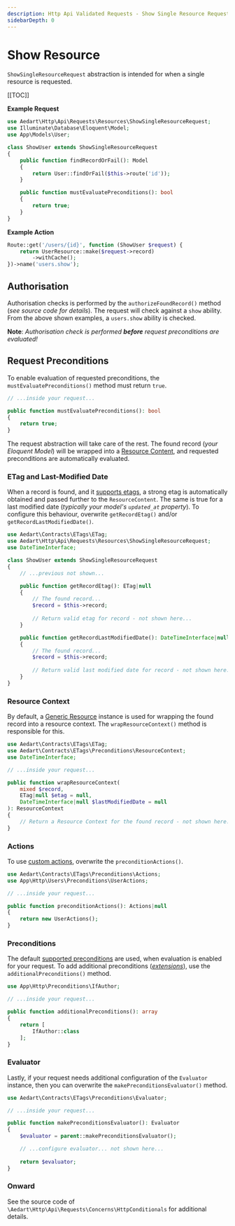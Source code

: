 ```yaml
---
description: Http Api Validated Requests - Show Single Resource Request
sidebarDepth: 0
---
```


# Show Resource

`ShowSingleResourceRequest` abstraction is intended for when a single resource is requested.

[[TOC]]

**Example Request**

```php
use Aedart\Http\Api\Requests\Resources\ShowSingleResourceRequest;
use Illuminate\Database\Eloquent\Model;
use App\Models\User;

class ShowUser extends ShowSingleResourceRequest
{
    public function findRecordOrFail(): Model
    {
        return User::findOrFail($this->route('id'));
    }

    public function mustEvaluatePreconditions(): bool
    {
        return true;
    }
}
```

**Example Action**

```php
Route::get('/users/{id}', function (ShowUser $request) {
    return UserResource::make($request->record)
        ->withCache();
})->name('users.show');
```

## Authorisation

Authorisation checks is performed by the `authorizeFoundRecord()` method (_see source code for details_).
The request will check against a `show` ability.
From the above shown examples, a `users.show` ability is checked.

**Note**: _Authorisation check is performed **before** request preconditions are evaluated!_

## Request Preconditions

To enable evaluation of requested preconditions, the `mustEvaluatePreconditions()` method must return `true`.

```php
// ...inside your request...

public function mustEvaluatePreconditions(): bool
{
    return true;
}
```

The request abstraction will take care of the rest.
The found record (_your Eloquent Model_) will be wrapped into a [Resource Content](../../../etags/evaluator/resource-context.md), and requested preconditions are automatically evaluated.

### ETag and Last-Modified Date

When a record is found, and it [supports etags](../../../etags/etags/eloquent.md), a strong etag is automatically obtained and passed further to the `ResourceContent`.
The same is true for a last modified date (_typically your model's `updated_at` property_).
To configure this behaviour, overwrite `getRecordEtag()` and/or `getRecordLastModifiedDate()`.

```php
use Aedart\Contracts\ETags\ETag;
use Aedart\Http\Api\Requests\Resources\ShowSingleResourceRequest;
use DateTimeInterface;

class ShowUser extends ShowSingleResourceRequest
{
    // ...previous not shown...

    public function getRecordEtag(): ETag|null
    {
        // The found record...
        $record = $this->record;
        
        // Return valid etag for record - not shown here...
    }

    public function getRecordLastModifiedDate(): DateTimeInterface|null
    {
        // The found record...
        $record = $this->record;
        
        // Return valid last modified date for record - not shown here...
    }
}
```

### Resource Context

By default, a [Generic Resource](../../../etags/evaluator/resource-context.md) instance is used for wrapping the found record into a resource context.
The `wrapResourceContext()` method is responsible for this.

```php
use Aedart\Contracts\ETags\ETag;
use Aedart\Contracts\ETags\Preconditions\ResourceContext;
use DateTimeInterface;

// ...inside your request...

public function wrapResourceContext(
    mixed $record,
    ETag|null $etag = null,
    DateTimeInterface|null $lastModifiedDate = null
): ResourceContext
{
    // Return a Resource Context for the found record - not shown here...
}
```

### Actions

To use [custom actions](../../../etags/evaluator/actions.md), overwrite the `preconditionActions()`.

```php
use Aedart\Contracts\ETags\Preconditions\Actions;
use App\Http\Users\Preconditions\UserActions;

// ...inside your request...

public function preconditionActions(): Actions|null
{
    return new UserActions();
}
```

### Preconditions

The default [supported preconditions](../../../etags/evaluator/preconditions.md#supported-preconditions) are used, when evaluation is enabled for your request.
To add additional preconditions (_[extensions](../../../etags/evaluator/extensions/README.md)_), use the `additionalPreconditions()` method. 

```php
use App\Http\Preconditions\IfAuthor;

// ...inside your request...

public function additionalPreconditions(): array
{
    return [
        IfAuthor::class
    ];
}
```

### Evaluator

Lastly, if your request needs additional configuration of the `Evaluator` instance, then you can overwrite the `makePreconditionsEvaluator()` method.

```php
use Aedart\Contracts\ETags\Preconditions\Evaluator;

// ...inside your request...

public function makePreconditionsEvaluator(): Evaluator
{
    $evaluator = parent::makePreconditionsEvaluator();

    // ...configure evaluator... not shown here...
   
    return $evaluator;
}
```

### Onward

See the source code of `\Aedart\Http\Api\Requests\Concerns\HttpConditionals` for additional details.